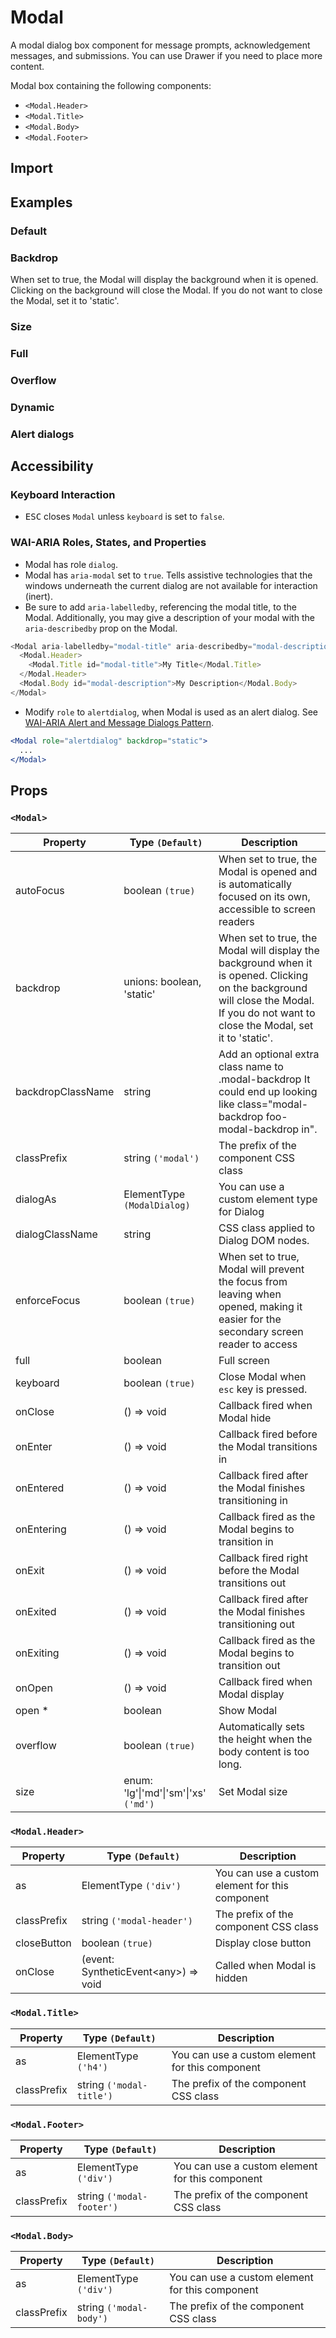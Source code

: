 # Modal

A modal dialog box component for message prompts, acknowledgement messages, and submissions. You can use Drawer if you need to place more content.

Modal box containing the following components:

- `<Modal.Header>`
- `<Modal.Title>`
- `<Modal.Body>`
- `<Modal.Footer>`

## Import

<!--{include:(components/modal/fragments/import.md)}-->

## Examples

### Default

<!--{include:`basic.md`}-->

### Backdrop

When set to true, the Modal will display the background when it is opened. Clicking on the background will close the Modal. If you do not want to close the Modal, set it to 'static'.

<!--{include:`backdrop.md`}-->

### Size

<!--{include:`size.md`}-->

### Full

<!--{include:`full.md`}-->

### Overflow

<!--{include:`overflow.md`}-->

### Dynamic

<!--{include:`dynamic.md`}-->

### Alert dialogs

<!--{include:`alert-dialog.md`}-->

## Accessibility

### Keyboard Interaction

- <kbd>ESC</kbd> closes `Modal` unless `keyboard` is set to `false`.

### WAI-ARIA Roles, States, and Properties

- Modal has role `dialog`.
- Modal has `aria-modal` set to `true`. Tells assistive technologies that the windows underneath the current dialog are not available for interaction (inert).
- Be sure to add `aria-labelledby`, referencing the modal title, to the Modal. Additionally, you may give a description of your modal with the `aria-describedby` prop on the Modal.

```js
<Modal aria-labelledby="modal-title" aria-describedby="modal-description">
  <Modal.Header>
    <Modal.Title id="modal-title">My Title</Modal.Title>
  </Modal.Header>
  <Modal.Body id="modal-description">My Description</Modal.Body>
</Modal>
```

- Modify `role` to `alertdialog`, when Modal is used as an alert dialog. See [WAI-ARIA Alert and Message Dialogs Pattern](https://www.w3.org/TR/wai-aria-practices/#alertdialog).

```jsx
<Modal role="alertdialog" backdrop="static">
  ...
</Modal>
```

## Props

### `<Modal>`

| Property          | Type `(Default)`                                  | Description                                                                                                                                                                            |
| ----------------- | ------------------------------------------------- | -------------------------------------------------------------------------------------------------------------------------------------------------------------------------------------- |
| autoFocus         | boolean `(true)`                                  | When set to true, the Modal is opened and is automatically focused on its own, accessible to screen readers                                                                            |
| backdrop          | unions: boolean, 'static'                         | When set to true, the Modal will display the background when it is opened. Clicking on the background will close the Modal. If you do not want to close the Modal, set it to 'static'. |
| backdropClassName | string                                            | Add an optional extra class name to .modal-backdrop It could end up looking like class="modal-backdrop foo-modal-backdrop in".                                                         |
| classPrefix       | string `('modal')`                                | The prefix of the component CSS class                                                                                                                                                  |
| dialogAs          | ElementType `(ModalDialog)`                       | You can use a custom element type for Dialog                                                                                                                                           |
| dialogClassName   | string                                            | CSS class applied to Dialog DOM nodes.                                                                                                                                                 |
| enforceFocus      | boolean `(true)`                                  | When set to true, Modal will prevent the focus from leaving when opened, making it easier for the secondary screen reader to access                                                    |
| full              | boolean                                           | Full screen                                                                                                                                                                            |
| keyboard          | boolean `(true)`                                  | Close Modal when `esc` key is pressed.                                                                                                                                                 |
| onClose           | () => void                                        | Callback fired when Modal hide                                                                                                                                                         |
| onEnter           | () => void                                        | Callback fired before the Modal transitions in                                                                                                                                         |
| onEntered         | () => void                                        | Callback fired after the Modal finishes transitioning in                                                                                                                               |
| onEntering        | () => void                                        | Callback fired as the Modal begins to transition in                                                                                                                                    |
| onExit            | () => void                                        | Callback fired right before the Modal transitions out                                                                                                                                  |
| onExited          | () => void                                        | Callback fired after the Modal finishes transitioning out                                                                                                                              |
| onExiting         | () => void                                        | Callback fired as the Modal begins to transition out                                                                                                                                   |
| onOpen            | () => void                                        | Callback fired when Modal display                                                                                                                                                      |
| open \*           | boolean                                           | Show Modal                                                                                                                                                                             |
| overflow          | boolean `(true)`                                  | Automatically sets the height when the body content is too long.                                                                                                                       |
| size              | enum: 'lg'&#124;'md'&#124;'sm'&#124;'xs' `('md')` | Set Modal size                                                                                                                                                                         |

### `<Modal.Header>`

| Property    | Type `(Default)`                           | Description                                     |
| ----------- | ------------------------------------------ | ----------------------------------------------- |
| as          | ElementType `('div')`                      | You can use a custom element for this component |
| classPrefix | string `('modal-header')`                  | The prefix of the component CSS class           |
| closeButton | boolean `(true)`                           | Display close button                            |
| onClose     | (event: SyntheticEvent&lt;any&gt;) => void | Called when Modal is hidden                     |

### `<Modal.Title>`

| Property    | Type `(Default)`         | Description                                     |
| ----------- | ------------------------ | ----------------------------------------------- |
| as          | ElementType `('h4')`     | You can use a custom element for this component |
| classPrefix | string `('modal-title')` | The prefix of the component CSS class           |

### `<Modal.Footer>`

| Property    | Type `(Default)`          | Description                                     |
| ----------- | ------------------------- | ----------------------------------------------- |
| as          | ElementType `('div')`     | You can use a custom element for this component |
| classPrefix | string `('modal-footer')` | The prefix of the component CSS class           |

### `<Modal.Body>`

| Property    | Type `(Default)`        | Description                                     |
| ----------- | ----------------------- | ----------------------------------------------- |
| as          | ElementType `('div')`   | You can use a custom element for this component |
| classPrefix | string `('modal-body')` | The prefix of the component CSS class           |
